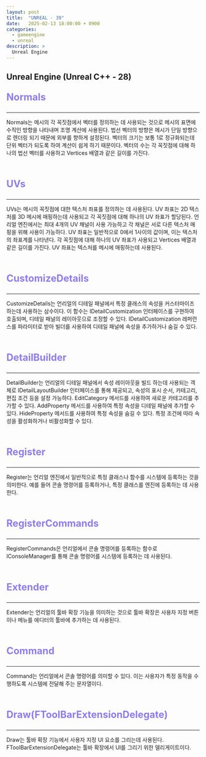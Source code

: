 ```yaml
---
layout: post
title:  "UNREAL - 39"
date:   2025-02-13 18:00:00 + 0900
categories:
  - gameengine
  - unreal
description: >
  Unreal Engine
---
```

## Unreal Engine (Unreal C++ - 28)

<p style = "color:#8f7cee; font-size:25px; font-weight:bold">
Normals
</p>

---

Normals는 메시의 각 꼭짓점에서 벡터를 정의하는 데 사용되는 것으로 메시의 표면에 수직인 방향을 나타내며 조명 계산에 사용된다.
법선 벡터의 방향은 메시가 단일 방향으로 렌더링 되기 때문에 외부를 향하게 설정된다. 
벡터의 크기는 보통 1로 정규화되는데 단위 벡터가 되도록 하여 계산이 쉽게 하기 때문이다.
벡터의 수는 각 꼭짓점에 대해 하나의 법선 벡터를 사용하고 Vertices 배열과 같은 길이를 가진다.

<br/>

<p style = "color:#8f7cee; font-size:25px; font-weight:bold">
UVs
</p>

---

UVs는 메시의 꼭짓점에 대한 텍스처 좌표를 정의하는 데 사용된다. UV 좌표는 2D 텍스처를 3D 메시에 매핑하는데 사용되고 각 꼭짓점에 대해 하나의 UV 좌표가 할당된다. 
언리얼 엔진에서는 최대 4개의 UV 채널이 사용 가능하고 각 채널은 서로 다른 텍스처 매핑을 위해 사용이 가능하다.
UV 좌표는 일반적으로 0에서 1사이의 값이며, 이는 텍스처의 좌표계를 나타낸다.
각 꼭짓점에 대해 하나의 UV 좌표가 사용되고 Vertices 배열과 같은 길이를 가진다.
UV 좌표는 텍스처를 메시에 매핑하는데 사용된다.

<br/>

<p style = "color:#8f7cee; font-size:25px; font-weight:bold">
CustomizeDetails
</p>

---

CustomizeDetails는 언리얼의 디테일 패널에서 특정 클래스의 속성을 커스터마이즈 하는데 사용하는 삼수이다. 이 함수는 IDetailCustomization 인터페이스를 구현하여 호출되며, 디테일 패널의 레이아웃으로 조정할 수 있다.
IDetailCustomization 레퍼런스를 파라미터로 받아 빌더를 사용하여 디테일 패널에 속성을 추가하거나 숨길 수 있다.

<br/>

<p style = "color:#8f7cee; font-size:25px; font-weight:bold">
DetailBuilder
</p>

---

DetailBuilder는 언리얼의 디테일 패널에서 속성 레이아웃을 빌드 하는데 사용되는 객체로 IDetailLayoutBuilder 인터페이스를 통해 제공되고, 속성의 표시 순서, 카테고리, 편집 조건 등을 설정 가능하다.
EditCategory 메서드를 사용하여 새로운 카테고리를 추가할 수 있다.
AddProperty 메서드를 사용하여 특정 속성을 디테일 패널에 추가할 수 있다.
HideProperty 메서드를 사용하여 특정 속성을 숨길 수 있다.
특정 조건에 따라 속성을 활성화하거나 비활성화할 수 있다.

<br/>

<p style = "color:#8f7cee; font-size:25px; font-weight:bold">
Register
</p>

---

Register는 언리얼 엔진에서 일반적으로 특정 클래스나 함수를 시스템에 등록하는 것을 의미한다. 예를 들어 콘솔 명령어를 등록하거나, 특정 클래스를 엔진에 등록하는 데 사용한다.

<br/>

<p style = "color:#8f7cee; font-size:25px; font-weight:bold">
RegisterCommands
</p>

---

RegisterCommands은 언리얼에서 콘솔 명령어를 등록하는 함수로 IConsoleManager를 통해 콘솔 명령어를 시스템에 등록하는 데 사용된다.

<br/>

<p style = "color:#8f7cee; font-size:25px; font-weight:bold">
Extender
</p>

---

Extender는 언리얼의 툴바 확장 기능을 의미하는 것으로 툴바 확장은 사용자 지정 버튼이나 메뉴를 에디터의 툴바에 추가하는 데 사용된다.

<br/>

<p style = "color:#8f7cee; font-size:25px; font-weight:bold">
Command
</p>

---

Command는 언리얼에서 콘솔 명령어를 의미할 수 있다. 이는 사용자가 특정 동작을 수행하도록 시스템에 전달해 주는 문자열이다.

<br/>

<p style = "color:#8f7cee; font-size:25px; font-weight:bold">
Draw(FToolBarExtensionDelegate)
</p>

---

Draw는 툴바 확장 기능에서 사용자 지정 UI 요소를 그리는데 사용된다. FToolBarExtensionDelegate는 툴바 확장에서 UI를 그리기 위한 델리게이트이다.
